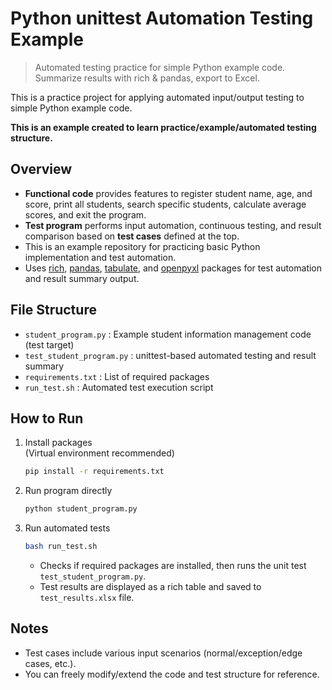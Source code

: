 # Python unittest Automation Testing Example

> Automated testing practice for simple Python example code. Summarize results with rich & pandas, export to Excel.

This is a practice project for applying automated input/output testing to simple Python example code.

**This is an example created to learn practice/example/automated testing structure.**

## Overview

- **Functional code** provides features to register student name, age, and score, print all students, search specific students, calculate average scores, and exit the program.
- **Test program** performs input automation, continuous testing, and result comparison based on **test cases** defined at the top.
- This is an example repository for practicing basic Python implementation and test automation.
- Uses [rich](https://github.com/Textualize/rich), [pandas](https://pandas.pydata.org/), [tabulate](https://pypi.org/project/tabulate/), and [openpyxl](https://openpyxl.readthedocs.io/) packages for test automation and result summary output.

## File Structure

- `student_program.py` : Example student information management code (test target)
- `test_student_program.py` : unittest-based automated testing and result summary
- `requirements.txt` : List of required packages
- `run_test.sh` : Automated test execution script

## How to Run

1. Install packages  
   (Virtual environment recommended)
   ```sh
   pip install -r requirements.txt
   ```

2. Run program directly  
   ```sh
   python student_program.py
   ```

3. Run automated tests  
   ```sh
   bash run_test.sh
   ```
   - Checks if required packages are installed, then runs the unit test `test_student_program.py`.
   - Test results are displayed as a rich table and saved to `test_results.xlsx` file.

## Notes

- Test cases include various input scenarios (normal/exception/edge cases, etc.).
- You can freely modify/extend the code and test structure for reference.
